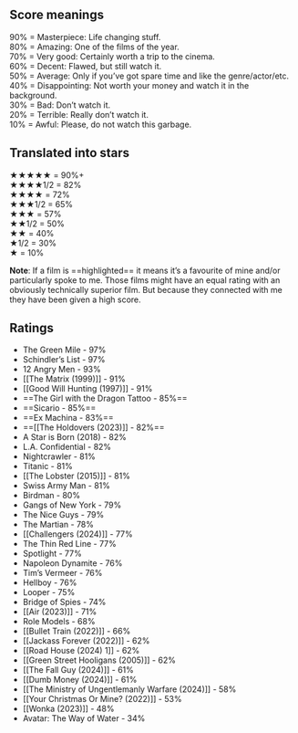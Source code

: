 ## Score meanings

90% = Masterpiece: Life changing stuff.  
80% = Amazing: One of the films of the year.  
70% = Very good: Certainly worth a trip to the cinema.  
60% = Decent: Flawed, but still watch it.  
50% = Average: Only if you’ve got spare time and like the genre/actor/etc.  
40% = Disappointing: Not worth your money and watch it in the background.  
30% = Bad: Don’t watch it.  
20% = Terrible: Really don’t watch it.  
10% = Awful: Please, do not watch this garbage.

## Translated into stars

★★★★★ = 90%+  
★★★★1/2 = 82%  
★★★★ = 72%  
★★★1/2 = 65%  
★★★ = 57%  
★★1/2 = 50%  
★★ = 40%  
★1/2 = 30%  
★ = 10%  

**Note**: If a film is ==highlighted== it means it’s a favourite of mine and/or particularly spoke to me. Those films might have an equal rating with an obviously technically superior film. But because they connected with me they have been given a high score.

## Ratings

- The Green Mile - 97%
- Schindler’s List - 97%
- 12 Angry Men - 93%
- [[The Matrix (1999)]] - 91%
- [[Good Will Hunting (1997)]] - 91%
- ==The Girl with the Dragon Tattoo - 85%==
- ==Sicario - 85%==
- ==Ex Machina - 83%==
- ==[[The Holdovers (2023)]] - 82%==
- A Star is Born (2018) - 82%
- L.A. Confidential - 82%
- Nightcrawler - 81%
- Titanic - 81%
- [[The Lobster (2015)]] - 81%
- Swiss Army Man - 81%
- Birdman - 80%
- Gangs of New York - 79%
- The Nice Guys - 79%
- The Martian - 78%
- [[Challengers (2024)]] - 77%
- The Thin Red Line - 77%
- Spotlight - 77%
- Napoleon Dynamite - 76%
- Tim’s Vermeer - 76%
- Hellboy - 76%
- Looper - 75%
- Bridge of Spies - 74%
- [[Air (2023)]] - 71%
- Role Models - 68%
- [[Bullet Train (2022)]] - 66%
- [[Jackass Forever (2022)]] - 62%
- [[Road House (2024) 1]] - 62%
- [[Green Street Hooligans (2005)]] - 62%
- [[The Fall Guy (2024)]] - 61%
- [[Dumb Money (2024)]] - 61%
- [[The Ministry of Ungentlemanly Warfare (2024)]] - 58%
- [[Your Christmas Or Mine? (2022)]] - 53%
- [[Wonka (2023)]] - 48%
- Avatar: The Way of Water - 34%